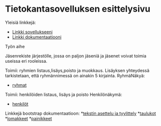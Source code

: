 # Tietokantasovelluksen esittelysivu

Yleisiä linkkejä:

* [Linkki sovellukseeni](http://tomiaber.users.cs.helsinki.fi/tietokanta/)
* [Linkki dokumentaatiooni](https://github.com/tomiaber/Tsoha-Bootstrap/blob/master/doc/dokumentaatio.pdf)

Työn aihe

Jäsenrekiste järjestölle, jossa on paljon jäseniä ja jäsenet voivat toimia useissa eri rooleissa.

Toimii: ryhmien listaus,lisäys,poisto ja muokkaus. Lisäyksen yhteydessä tarkistetaan, että ryhmännimessä on ainakin 5 kirjainta.
RyhmäNäkyä:
* [ryhmat](http://tomiaber.users.cs.helsinki.fi/tietokanta/ryhmat)

Toimii: henkilöiden listaus, lisäys ja poisto
Henkilönäkymä:
* [henkilöt](http://tomiaber.users.cs.helsinki.fi/tietokanta/henkilot)


Linkkejä bootstrap dokumentaatioon:
*[tekstin asettelu ja tyylittely](http://getbootstrap.com/css/#type)
*[taulukot](http://getbootstrap.com/css/#tables)
*[lomakkeet](http://getbootstrap.com/css/#forms)
*[painikkeet](http://getbootstrap.com/css/#buttons)
